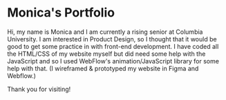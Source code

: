 # Monica's Portfolio

Hi, my name is Monica and I am currently a rising senior at Columbia University.
I am interested in Product Design, so I thought that it would be good to get some practice in with front-end development.
I have coded all the HTML/CSS of my website myself but did need some help with the JavaScript and so I used WebFlow's 
animation/JavaScript library for some help with that. (I wireframed & prototyped my website in Figma and Webflow.)

Thank you for visiting!
